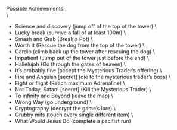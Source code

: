 Possible Achievements: \
\
- Science and discovery (jump off of the top of the tower) \
- Lucky break (survive a fall of at least 100m) \
- Smash and Grab (Break a Pot) \
- Worth It (Rescue the dog from the top of the tower) \
- Cardio (climb back up the tower after rescuing the dog) \
- Impatient (Jump out of the tower just before the end) \
- Hallelujah (Go through the gates of heaven) \
- It’s probably fine (accept the Mysterious Trader’s offering) \
- Fire and Anguish [secret] (die to the mysterious trader’s boss) \
- Fight or flight (Reach maximum Adrenaline) \
- Not Today, Satan! [secret] (Kill the Mysterious Trader) \
- To infinity and Beyond (leave the map) \
- Wrong Way (go underground) \
- Cryptography (decrypt the game’s lore) \
- Grubby mits (touch every single different item) \
- What Would Jesus Do (complete a pacifist run)
